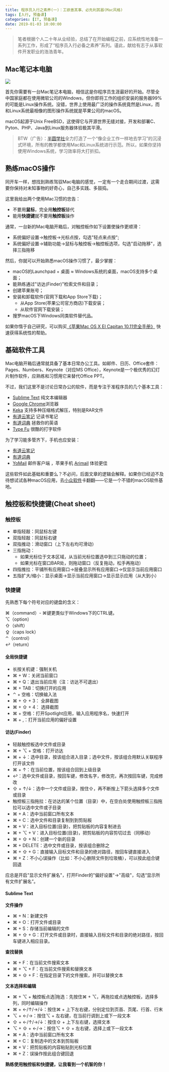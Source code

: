 ```yaml
---
title: 程序员入行之素养(一)：工欲善其事、必先利其器(Mac风格)
tags: [入行, 预备课]
categories: [IT, 预备课]
date: 2019-01-03 10:00:00
---
```


>笔者根据个人二十年从业经验，总结了在开始编程之前，应系统性地准备一系列工作，形成了“程序员入行必备之素养”系列。谨此，献给有志于从事软件开发职业的浩浩青年。

## Mac笔记本电脑

![](https://img-camp.banyuan.club/prep/mac.jpg?x-oss-process=image/resize,w_500/sharpen,100)

首先你需要有一台Mac笔记本电脑，相信这是你程序员生涯最好的开始。尽管全中国家庭都在使用微软公司的Windows，但你即将工作的组织安装的服务器99%的可能是Linux操作系统。没错，世界上使用最广泛的操作系统竟然是Linux，而和Linux系统最相像的图形操作系统就是苹果公司的macOS。

macOS起源于Unix FreeBSD，这使得它与开源世界无缝对接，开发和部署C、Pyton、PHP、Java到Linux服务器体验极其平滑。

>BTW（广告）：[半圆学社](https://banyuan.club)全力打造了一个“像企业工作一样地去学习”的沉浸式环境，所有的教学都使用Mac和Linux系统进行示范。所以，如果你坚持使用Windows系统，学习效率将大打折扣。

## 熟练macOS操作

同开车一样，想找到熟练驾驭Mac电脑的感觉，一定有一个走合期间过渡，这需要你保持对未知事物的好奇心，自己多实践、多鼓捣。

这里我给出两个使用Mac习惯的忠告：

* 不要用**鼠标**，完全用**触控板**替代
* 能用**快捷键**就不要用**触控板**操作

通常，一台新的Mac电脑开箱后，对触控板作如下设置使操作更顺滑：

* 系统偏好设置->触控板->光标点按，勾选"轻点来点按";
* 系统偏好设置->辅助功能->鼠标与触控板->触控板选项，勾选"启动拖移"，选择三指拖移

然后，你就可以开始熟悉macOS操作习惯了，最少掌握：

* macOS的Launchpad + 桌面 ≈ Windows系统的桌面，macOS支持多个桌面；
* 能熟练通过"访达(Finder)"检索文件和目录；
* 创建苹果账号；
* 安装和卸载软件(官网下载和App Store下载)；
   * 从App Store(苹果公司官方商店)下载安装；
   * 从软件官网下载安装；
* 搜罗macOS下Windows同类软件替代品。

如果你惰于自己研究，可以购买[《苹果Mac OS X El Capitan 10.11完全手册》](https://item.jd.com/27422394506.html) 快速获得系统性的帮助。

## 基础软件工具

Mac电脑开箱后通常就具备了基本日常办公工具。如邮件、日历、Office套件：Pages、Numbers、Keynote（对应MS Office），Keynote是一个极优秀的幻灯片制作软件，应熟练和习惯用它来替代Office PPT。

不过，我们这里不是讨论日常办公的软件，而是专注于准程序员的几个基本工具：

   * [Sublime Text](http://www.sublimetext.com) 纯文本编辑器
   * [Google Chrome](https://www.google.cn/chrome/)浏览器
   * [Keka](https://www.keka.io) 支持多种压缩格式解压，特别是RAR文件
   * [有道云笔记](http://note.youdao.com) 记读书笔记
   * [有道词典](https://dict.youdao.com) 拯救你的英语
   * [Type Fu](https://type-fu.com/) 很酷的打字软件

为了学习能多管齐下，手机也应安装：

   * [有道云笔记](http://note.youdao.com)
   * [有道词典](https://dict.youdao.com)  
   * [YoMail](http://www.nextechat.com) 邮件客户端 ，苹果手机 [Arimail](http://airmailapp.com/) 体验更佳

这些软件如此基础和重要么？不必问，后面文章的逻辑会解释。如果你已经迫不及待想试试各种macOS应用，去[小众软件](https://www.appinn.com/)卡翻翻——它是一个不错的macOS软件基地。

## 触控板和快捷键(Cheat sheet)

### 触控板

* 单指轻敲：同鼠标左键
* 双指轻敲：同鼠标右键
* 双指推动：滑动窗口（上下左右均可滑动）
* 三指拖动：
	* 如果光标位于文本区域，从当前光标位置选中到三只拖动的位置；
	* 如果光标在窗口BAR处，则拖动窗口（反复拖动，松手再拖动）
* 四指推拉：平铺所有应用窗口->层叠显示所有应用窗口->仅显示当前应用窗口
* 五指扩大/缩小：显示桌面->显示当前应用窗口->显示显示应用（从大到小）

### 快捷键

先熟悉下每个符号对应的键盘的含义：

⌘（command）- ⌘键更类似于Windows下的CTRL键。  
⌥（option）  
⇧（shift）  
⇪（caps lock）  
⌃（control）  
↩（return）  

#### 全局快捷键
* 长按关机键：强制关机
* ⌘ + W：关闭当前窗口
* ⌘ + Q：退出当前应用（注：访达不可退出）
* ⌘ + TAB：切换打开的应用
* ⌃ + 空格：切换输入法
* ⌘ + ⇧ + 3： 全屏截图
* ⌘ + ⇧ + 4： 选择截图
* ⌘ + 空格：打开Spotlight应用，输入应用程序名，快速打开
* ⌘ + ,：打开当前应用的偏好设置

#### 访达(Finder)

* 轻敲触控板选中文件或目录
* ⌘ + ⌥ + 空格：打开访达
* ⌘ + ↓：选中目录，按该组合进入目录；选中文件，按该组合用默认关联程序打开该文件
* ⌘ + ↑：在当前位置，按该组合回到上级目录
* ↩：选中文件或目录，按回车键，修改名字，修改完，再次按回车键，完成修改
* ⇧ + ↑/↓：选中一个文件或目录，按住⇧，再不断按上下箭头选择多个文件或目录
* 触控板三指拖拉：在访达的某个位置（目录）中，在空白处使用触控板三指拖拉可以选中文件或子目录
* ⌘ + A：选中当前窗口所有文本
* ⌘ + C：选中文件和目录复制到到剪贴板
* ⌘ + V：进入目标位置(目录)，把剪贴板的内容复制进去
* ⌘ + ⌥ + V：进入目标位置(目录)，把剪贴板的内容剪切过去（同移动）
* ⌘ + ⇧ + N：创建一个新的目录
* ⌘ + DELETE：选中文件或目录，按该组合删除之
* ⌘ + ⇧ + G：直接输入目标文件和目录的绝对路径，按回车键直接进入
* ⌘ + Z：不小心误操作（比如：不小心删除文件到垃圾桶），可以按此组合键回退

应总是开启"显示文件扩展名"，打开Finder的"偏好设置"->"高级"，勾选“显示所有文件扩展名”。

#### Sublime Text

**文件操作**  
* ⌘ + N：新建文件
* ⌘ + O：打开文件或目录
* ⌘ + S：存储当前编辑的文件
* ⌘ + ⇧ + G：打开文件或目录时，直接输入目标文件和目录的绝对路径，按回车键进入相应目录。

**查找替换**  
* ⌘ + F：在当前文件搜索文本
* ⌘ + ⌥ + F：在当前文件搜索和替换文本
* ⌘ + ⇧ + F：在指定目录下的文件搜索，并可以替换文本

**文本选择和编辑**
* ⌘ + ⌥ + 触控板点选|拖选：先按住⌘ + ⌥，再拖拉或点选触控板，选择多列，同时编辑操作
* ⌘ + ←/↑/→/↓：按住⌘ + 上下左右键，分别定位到页首、页尾、行首、行末
* ⌥ + ←/→：按住⌥ + 左右键，在当前行调到上或下一段文本
* ⇧ + ←/↑/→/↓：按住⇧ + 上下左右键，选择文本
* ⌥ + ⇧ + ←/→：按住⌥ + ⇧ + 左右键，选择上或下一段文本
* ⌘ + A：选中当前窗口所有文本
* ⌘ + C：复制选中的文本到剪贴板
* ⌘ + V：把剪贴板的内容粘贴到光标位置
* ⌘ + Z：误操作按此组合键回退

**熟练使用触控板和快捷键，让我看到一个机智的你！**